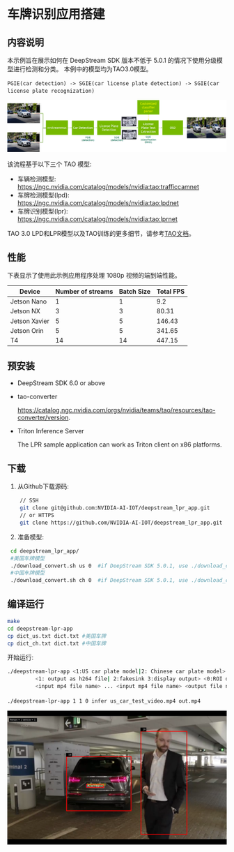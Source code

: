# 车牌识别应用搭建

## 内容说明
本示例旨在展示如何在 DeepStream SDK 版本不低于 5.0.1 的情况下使用分级模型进行检测和分类。 本例中的模型均为TAO3.0模型。

`PGIE(car detection) -> SGIE(car license plate detection) -> SGIE(car license plate recognization)`

![](lpr.png)


该流程基于以下三个 TAO 模型:

* 车辆检测模型: https://ngc.nvidia.com/catalog/models/nvidia:tao:trafficcamnet
* 车牌检测模型(lpd): https://ngc.nvidia.com/catalog/models/nvidia:tao:lpdnet
* 车牌识别模型(lpr): https://ngc.nvidia.com/catalog/models/nvidia:tao:lprnet

TAO 3.0 LPD和LPR模型以及TAO训练的更多细节，请参考[TAO文档](https://docs.nvidia.com/tao/tao-toolkit/text/overview.html)。


## 性能

下表显示了使用此示例应用程序处理 1080p 视频的端到端性能。

|Device	|Number of streams|	Batch Size|	Total FPS|
|----|----|----|----|
|Jetson Nano|	1	|1	|9.2|
|Jetson NX	|3	|3|	80.31|
|Jetson Xavier|	5|	5|	146.43|
|Jetson Orin|	5	|5|	341.65|
|T4|	14	|14	|447.15|

## 预安装

* DeepStream SDK 6.0 or above


* tao-converter

    https://catalog.ngc.nvidia.com/orgs/nvidia/teams/tao/resources/tao-converter/version.

* Triton Inference Server
  
    The LPR sample application can work as Triton client on x86 platforms.

## 下载

1. 从Github下载源码:
```bash
    // SSH
    git clone git@github.com:NVIDIA-AI-IOT/deepstream_lpr_app.git
    // or HTTPS
    git clone https://github.com/NVIDIA-AI-IOT/deepstream_lpr_app.git
```

2. 准备模型:

```bash
 cd deepstream_lpr_app/
 #美国车牌模型
 ./download_convert.sh us 0  #if DeepStream SDK 5.0.1, use ./download_convert.sh us 1
 #中国车牌模型
 ./download_convert.sh ch 0  #if DeepStream SDK 5.0.1, use ./download_convert.sh ch 1
```

## 编译运行

```bash
make
cd deepstream-lpr-app
cp dict_us.txt dict.txt #美国车牌
cp dict_ch.txt dict.txt #中国车牌

```
开始运行:
```bash
./deepstream-lpr-app <1:US car plate model|2: Chinese car plate model> \
         <1: output as h264 file| 2:fakesink 3:display output> <0:ROI disable|1:ROI enable> <infer|triton|tritongrpc> \
         <input mp4 file name> ... <input mp4 file name> <output file name>

./deepstream-lpr-app 1 1 0 infer us_car_test_video.mp4 out.mp4
```

![](result.png)








